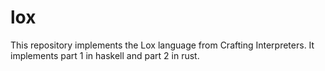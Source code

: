 # lox
This repository implements the Lox language from Crafting Interpreters. It implements part 1 in haskell and part 2 in rust.
